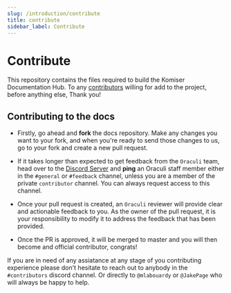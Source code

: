 ```yaml
---
slug: /introduction/contribute
title: contribute
sidebar_label: Contribute
---
```

# Contribute

This repository contains the files required to build the Komiser Documentation Hub. To any [contributors](https://github.com/komiserio/docs/blob/master/docs/contributing.md) willing for add to the project, before anything else, Thank you!

## Contributing to the docs

- Firstly, go ahead and **fork** the docs repository. Make any changes you want to your fork, and when you're ready to send those changes to us, go to your fork and create a new pull request.

- If it takes longer than expected to get feedback from the `Oraculi` team, head over to the [Discord Server](https://discord.oraculi.io) and **ping** an Oraculi staff member either in the `#general` or `#feedback` channel, unless you are a member of the private `contributor` channel. You can always request access to this channel. 

- Once your pull request is created, an `Oraculi` reviewer will provide clear and actionable feedback to you. As the owner of the pull request, it is your responsibility to modify it to address the feedback that has been provided.

- Once the PR is approved, it will be merged to master and you will then become and official contributor, congrats!

If you are in need of any assiatance at any stage of you contributing experience please don't hesitate to reach out to anybody in the `#contributors` discord channel. Or directly to `@mlabouardy` or `@JakePage` who will always be happy to help. 